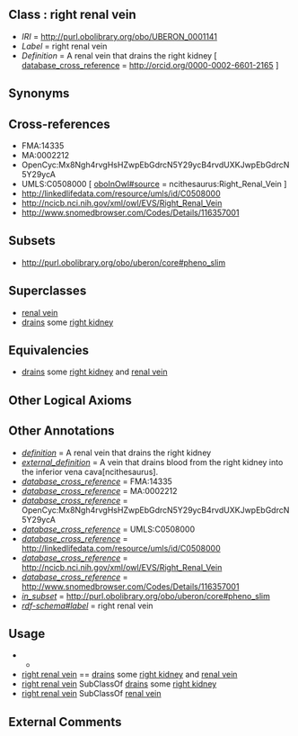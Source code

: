 
## Class : right renal vein

 * *IRI* = http://purl.obolibrary.org/obo/UBERON_0001141
 * *Label* = right renal vein
 * *Definition* = A renal vein that drains the right kidney [ [database_cross_reference](../../ef/oboInOwl#hasDbXref.md) = http://orcid.org/0000-0002-6601-2165 ]

## Synonyms


## Cross-references

 * FMA:14335
 * MA:0002212
 * OpenCyc:Mx8Ngh4rvgHsHZwpEbGdrcN5Y29ycB4rvdUXKJwpEbGdrcN5Y29ycA
 * UMLS:C0508000 [ [oboInOwl#source](../../ce/oboInOwl#source.md) = ncithesaurus:Right_Renal_Vein ]
 * http://linkedlifedata.com/resource/umls/id/C0508000
 * http://ncicb.nci.nih.gov/xml/owl/EVS/Right_Renal_Vein
 * http://www.snomedbrowser.com/Codes/Details/116357001

## Subsets

 * http://purl.obolibrary.org/obo/uberon/core#pheno_slim

## Superclasses

 * [renal vein](../../UBERON/40/UBERON_0001140.md)
 * [drains](../../RO/79/RO_0002179.md) some [right kidney](../../UBERON/39/UBERON_0004539.md)

## Equivalencies

 * [drains](../../RO/79/RO_0002179.md) some [right kidney](../../UBERON/39/UBERON_0004539.md) and [renal vein](../../UBERON/40/UBERON_0001140.md)

## Other Logical Axioms


## Other Annotations

 * *[definition](../../IAO/15/IAO_0000115.md)* = A renal vein that drains the right kidney
 * *[external_definition](../../UBPROP/01/UBPROP_0000001.md)* = A vein that drains blood from the right kidney into the inferior vena cava[ncithesaurus].
 * *[database_cross_reference](../../ef/oboInOwl#hasDbXref.md)* = FMA:14335
 * *[database_cross_reference](../../ef/oboInOwl#hasDbXref.md)* = MA:0002212
 * *[database_cross_reference](../../ef/oboInOwl#hasDbXref.md)* = OpenCyc:Mx8Ngh4rvgHsHZwpEbGdrcN5Y29ycB4rvdUXKJwpEbGdrcN5Y29ycA
 * *[database_cross_reference](../../ef/oboInOwl#hasDbXref.md)* = UMLS:C0508000
 * *[database_cross_reference](../../ef/oboInOwl#hasDbXref.md)* = http://linkedlifedata.com/resource/umls/id/C0508000
 * *[database_cross_reference](../../ef/oboInOwl#hasDbXref.md)* = http://ncicb.nci.nih.gov/xml/owl/EVS/Right_Renal_Vein
 * *[database_cross_reference](../../ef/oboInOwl#hasDbXref.md)* = http://www.snomedbrowser.com/Codes/Details/116357001
 * *[in_subset](../../et/oboInOwl#inSubset.md)* = http://purl.obolibrary.org/obo/uberon/core#pheno_slim
 * *[rdf-schema#label](../../el/rdf-schema#label.md)* = right renal vein

## Usage

 * -
 * [right renal vein](../../UBERON/41/UBERON_0001141.md) == [drains](../../RO/79/RO_0002179.md) some [right kidney](../../UBERON/39/UBERON_0004539.md) and [renal vein](../../UBERON/40/UBERON_0001140.md)
 * [right renal vein](../../UBERON/41/UBERON_0001141.md) SubClassOf [drains](../../RO/79/RO_0002179.md) some [right kidney](../../UBERON/39/UBERON_0004539.md)
 * [right renal vein](../../UBERON/41/UBERON_0001141.md) SubClassOf [renal vein](../../UBERON/40/UBERON_0001140.md)

## External Comments

